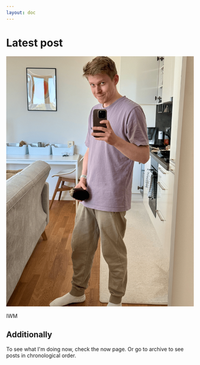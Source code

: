 ```yaml
---
layout: doc
---
```


# Latest post

![Alt text](../docs/images/eggplant.png)

IWM

## Additionally

To see what I'm doing now, check the now page. Or go to archive to see posts in chronological order.
